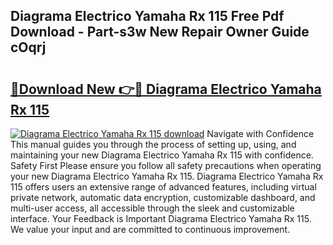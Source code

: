 ## Diagrama Electrico Yamaha Rx 115 Free Pdf Download - Part-s3w New Repair Owner Guide cOqrj

# <h2><a href="http://dfsae5.blite.top/?on=Diagrama+Electrico+Yamaha+Rx+115">🔗Download New 👉🔴 Diagrama Electrico Yamaha Rx 115</a></h2>

[![Diagrama Electrico Yamaha Rx 115 download](https://i.imgur.com/lujVjoI.png)](http://dfsae5.blite.top/?on=Diagrama+Electrico+Yamaha+Rx+115)
Navigate with Confidence This manual guides you through the process of setting up, using, and maintaining your new Diagrama Electrico Yamaha Rx 115 with confidence. Safety First Please ensure you follow all safety precautions when operating your new Diagrama Electrico Yamaha Rx 115. Diagrama Electrico Yamaha Rx 115 offers users an extensive range of advanced features, including virtual private network, automatic data encryption, customizable dashboard, and multi-user access, all accessible through the sleek and customizable interface. Your Feedback is Important Diagrama Electrico Yamaha Rx 115. We value your input and are committed to continuous improvement.
